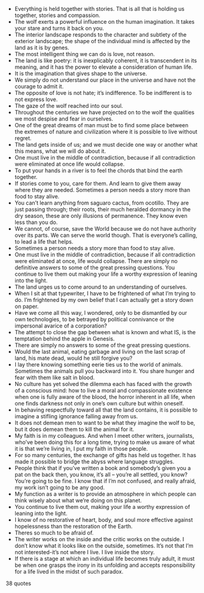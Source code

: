  - Everything is held together with stories. That is all that is holding us together, stories and compassion.
 - The wolf exerts a powerful influence on the human imagination. It takes your stare and turns it back on you.
 - The interior landscape responds to the character and subtlety of the exterior landscape; the shape of the individual mind is affected by the land as it is by genes.
 - The most intelligent thing we can do is love, not reason.
 - The land is like poetry: it is inexplicably coherent, it is transcendent in its meaning, and it has the power to elevate a consideration of human life.
 - It is the imagination that gives shape to the universe.
 - We simply do not understand our place in the universe and have not the courage to admit it.
 - The opposite of love is not hate; it’s indifference. To be indifferent is to not express love.
 - The gaze of the wolf reached into our soul.
 - Throughout the centuries we have projected on to the wolf the qualities we most despise and fear in ourselves.
 - One of the great dreams of man must be to find some place between the extremes of nature and civilization where it is possible to live without regret.
 - The land gets inside of us; and we must decide one way or another what this means, what we will do about it.
 - One must live in the middle of contradiction, because if all contradiction were eliminated at once life would collapse.
 - To put your hands in a river is to feel the chords that bind the earth together.
 - If stories come to you, care for them. And learn to give them away where they are needed. Sometimes a person needs a story more than food to stay alive.
 - You can’t learn anything from saguaro cactus, from ocotillo. They are just passing through; their roots, their much heralded dormancy in the dry season, these are only illusions of permanence. They know even less than you do.
 - We cannot, of course, save the World because we do not have authority over its parts. We can serve the world though. That is everyone’s calling, to lead a life that helps.
 - Sometimes a person needs a story more than food to stay alive.
 - One must live in the middle of contradiction, because if all contradiction were eliminated at once, life would collapse. There are simply no definitive answers to some of the great pressing questions. You continue to live them out making your life a worthy expression of leaning into the light.
 - The land urges us to come around to an understanding of ourselves.
 - When I sit at that typewriter, I have to be frightened of what I’m trying to do. I’m frightened by my own belief that I can actually get a story down on paper.
 - Have we come all this way, I wondered, only to be dismantled by our own technologies, to be betrayed by political connivance or the impersonal avarice of a corporation?
 - The attempt to close the gap between what is known and what IS, is the temptation behind the apple in Genesis.
 - There are simply no answers to some of the great pressing questions.
 - Would the last animal, eating garbage and living on the last scrap of land, his mate dead, would he still forgive you?
 - I lay there knowing something eerie ties us to the world of animals. Sometimes the animals pull you backward into it. You share hunger and fear with them like salt in blood.
 - No culture has yet solved the dilemma each has faced with the growth of a conscious mind: how to live a moral and compassionate existence when one is fully aware of the blood, the horror inherent in all life, when one finds darkness not only in one’s own culture but within oneself.
 - In behaving respectfully toward all that the land contains, it is possible to imagine a stifling ignorance falling away from us.
 - It does not demean men to want to be what they imagine the wolf to be, but it does demean them to kill the animal for it.
 - My faith is in my colleagues. And when I meet other writers, journalists, who’ve been doing this for a long time, trying to make us aware of what it is that we’re living in, I put my faith in those people.
 - For so many centuries, the exchange of gifts has held us together. It has made it possible to bridge the abyss where language struggles.
 - People think that if you’ve written a book and somebody’s given you a pat on the back then, you know, it’s all – you’re all settled, you know? You’re going to be fine. I know that if I’m not confused, and really afraid, my work isn’t going to be any good.
 - My function as a writer is to provide an atmosphere in which people can think wisely about what we’re doing on this planet.
 - You continue to live them out, making your life a worthy expression of leaning into the light.
 - I know of no restorative of heart, body, and soul more effective against hopelessness than the restoration of the Earth.
 - Theres so much to be afraid of.
 - The writer works on the inside and the critic works on the outside. I don’t know what it looks like on the outside, sometimes. It’s not that I’m not interested-it’s not where I live. I live inside the story.
 - If there is a stage at which an individual life becomes truly adult, it must be when one grasps the irony in its unfolding and accepts responsibility for a life lived in the midst of such paradox.

38 quotes